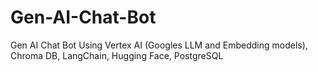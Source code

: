 # Gen-AI-Chat-Bot
Gen AI Chat Bot Using Vertex AI (Googles LLM and Embedding models), Chroma DB, LangChain, Hugging Face, PostgreSQL
